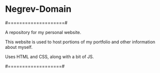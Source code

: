 # Negrev-Domain

#====================#

A repository for my personal website.

This website is used to host portions of my portfolio and other information about myself.

Uses HTML and CSS, along with a bit of JS.

#===================#
